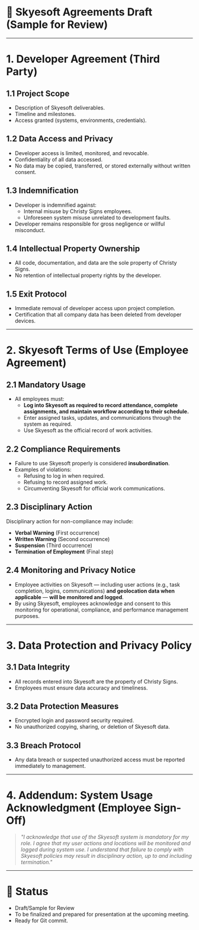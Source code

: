 # 📄 Skyesoft Agreements Draft (Sample for Review)

---

# 1. Developer Agreement (Third Party)

## 1.1 Project Scope
- Description of Skyesoft deliverables.
- Timeline and milestones.
- Access granted (systems, environments, credentials).

## 1.2 Data Access and Privacy
- Developer access is limited, monitored, and revocable.
- Confidentiality of all data accessed.
- No data may be copied, transferred, or stored externally without written consent.

## 1.3 Indemnification
- Developer is indemnified against:
  - Internal misuse by Christy Signs employees.
  - Unforeseen system misuse unrelated to development faults.
- Developer remains responsible for gross negligence or willful misconduct.

## 1.4 Intellectual Property Ownership
- All code, documentation, and data are the sole property of Christy Signs.
- No retention of intellectual property rights by the developer.

## 1.5 Exit Protocol
- Immediate removal of developer access upon project completion.
- Certification that all company data has been deleted from developer devices.

---

# 2. Skyesoft Terms of Use (Employee Agreement)

## 2.1 Mandatory Usage
- All employees must:
  - **Log into Skyesoft as required to record attendance, complete assignments, and maintain workflow according to their schedule.**
  - Enter assigned tasks, updates, and communications through the system as required.
  - Use Skyesoft as the official record of work activities.

## 2.2 Compliance Requirements
- Failure to use Skyesoft properly is considered **insubordination**.
- Examples of violations:
  - Refusing to log in when required.
  - Refusing to record assigned work.
  - Circumventing Skyesoft for official work communications.

## 2.3 Disciplinary Action
Disciplinary action for non-compliance may include:
- **Verbal Warning** (First occurrence)
- **Written Warning** (Second occurrence)
- **Suspension** (Third occurrence)
- **Termination of Employment** (Final step)

## 2.4 Monitoring and Privacy Notice
- Employee activities on Skyesoft — including user actions (e.g., task completion, logins, communications) **and geolocation data when applicable** — **will be monitored and logged**.
- By using Skyesoft, employees acknowledge and consent to this monitoring for operational, compliance, and performance management purposes.

---

# 3. Data Protection and Privacy Policy

## 3.1 Data Integrity
- All records entered into Skyesoft are the property of Christy Signs.
- Employees must ensure data accuracy and timeliness.

## 3.2 Data Protection Measures
- Encrypted login and password security required.
- No unauthorized copying, sharing, or deletion of Skyesoft data.

## 3.3 Breach Protocol
- Any data breach or suspected unauthorized access must be reported immediately to management.

---

# 4. Addendum: System Usage Acknowledgment (Employee Sign-Off)

> _"I acknowledge that use of the Skyesoft system is mandatory for my role. I agree that my user actions and locations will be monitored and logged during system use. I understand that failure to comply with Skyesoft policies may result in disciplinary action, up to and including termination."_

---

# 🔖 Status
- Draft/Sample for Review
- To be finalized and prepared for presentation at the upcoming meeting.
- Ready for Git commit.
